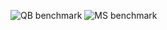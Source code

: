 ![QB benchmark](https://drive.google.com/file/d/16cSdeZa-45EFlLnk-ER7gteLehfa_ki4/view?usp=sharing)
![MS benchmark](https://drive.google.com/file/d/19QA6xK4aYxtKlHIilQHPBW7Kt1bdV1iS/view?usp=sharing)